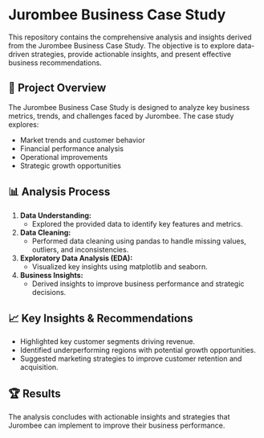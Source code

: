 # Jurombee Business Case Study

This repository contains the comprehensive analysis and insights derived from the Jurombee Business Case Study. The objective is to explore data-driven strategies, provide actionable insights, and present effective business recommendations.

## 📄 Project Overview
The Jurombee Business Case Study is designed to analyze key business metrics, trends, and challenges faced by Jurombee. The case study explores:
- Market trends and customer behavior
- Financial performance analysis
- Operational improvements
- Strategic growth opportunities

## 📊 Analysis Process
1. **Data Understanding:**
   - Explored the provided data to identify key features and metrics.
2. **Data Cleaning:**
   - Performed data cleaning using pandas to handle missing values, outliers, and inconsistencies.
3. **Exploratory Data Analysis (EDA):**
   - Visualized key insights using matplotlib and seaborn.
4. **Business Insights:**
   - Derived insights to improve business performance and strategic decisions.

## 📈 Key Insights & Recommendations
- Highlighted key customer segments driving revenue.
- Identified underperforming regions with potential growth opportunities.
- Suggested marketing strategies to improve customer retention and acquisition.

## 🏆 Results
The analysis concludes with actionable insights and strategies that Jurombee can implement to improve their business performance.

